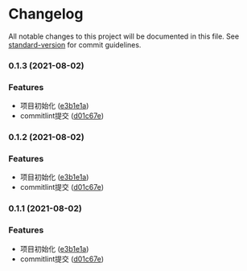 # Changelog

All notable changes to this project will be documented in this file. See [standard-version](https://github.com/conventional-changelog/standard-version) for commit guidelines.

### 0.1.3 (2021-08-02)


### Features

* 项目初始化 ([e3b1e1a](https://github.com/wangyangdadao/ts-react/commit/e3b1e1aaf800fc6921cd23c87e698cdfc4eb02ea))
* commitlint提交 ([d01c67e](https://github.com/wangyangdadao/ts-react/commit/d01c67e9112bec279a1faeff49a15e39fe36c9ae))

### 0.1.2 (2021-08-02)


### Features

* 项目初始化 ([e3b1e1a](https://github.com/wangyangdadao/ts-react/commit/e3b1e1aaf800fc6921cd23c87e698cdfc4eb02ea))
* commitlint提交 ([d01c67e](https://github.com/wangyangdadao/ts-react/commit/d01c67e9112bec279a1faeff49a15e39fe36c9ae))

### 0.1.1 (2021-08-02)


### Features

* 项目初始化 ([e3b1e1a](https://github.com/wangyangdadao/ts-react/commit/e3b1e1aaf800fc6921cd23c87e698cdfc4eb02ea))
* commitlint提交 ([d01c67e](https://github.com/wangyangdadao/ts-react/commit/d01c67e9112bec279a1faeff49a15e39fe36c9ae))
